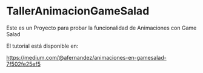 TallerAnimacionGameSalad
========================

Este es un Proyecto para probar la funcionalidad de Animaciones con Game Salad

El tutorial está disponible en:

https://medium.com/@afernandez/animaciones-en-gamesalad-7f502fe25ef5
